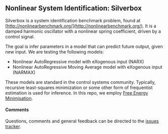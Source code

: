 ## Nonlinear System Identification: Silverbox

Silverbox is a system identification benchmark problem, found at [http://nonlinearbenchmark.org/](http://nonlinearbenchmark.org/). It is a damped harmonic oscillator with a nonlinear spring coefficient, driven by a control signal.

The goal is infer parameters in a model that can predict future output, given new input. We are testing the following models:

- Nonlinear AutoRegressive model with eXogenous input (NARX)
- Nonlinear AutoRegressive Moving Average model with eXogenous input (NARMAX)

These models are standard in the control systems community. Typically, recursive least-squares minimization or some other form of frequentist estimation is used for inference. In this repo, we employ [Free Energy Minimisation](https://en.wikipedia.org/wiki/Free_energy_principle).

#### Comments
Questions, comments and general feedback can be directed to the [issues tracker](https://github.com/biaslab/nsi-silverbox/issues).
